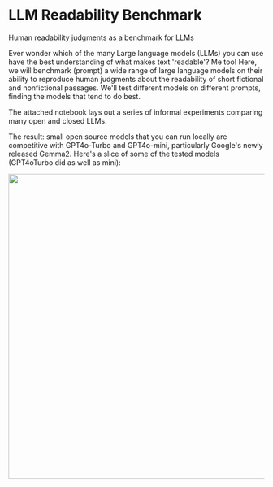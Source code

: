 # LLM Readability Benchmark
Human readability judgments as a benchmark for LLMs

Ever wonder which of the many Large language models (LLMs) you can use have the best understanding of what makes text 'readable'? Me too! Here, we will benchmark (prompt) a wide range of large language models on their ability to reproduce human judgments about the readability of short fictional and nonfictional passages. We'll test different models on different prompts, finding the models that tend to do best.

The attached notebook lays out a series of informal experiments comparing many open and closed LLMs.

The result: small open source models that you can run locally are competitive with GPT4o-Turbo and GPT4o-mini, particularly Google's newly released Gemma2. Here's a slice of some of the tested models (GPT4oTurbo did as well as mini):

<img align="center" width="1200" height="600" src="https://i.imgur.com/Lac7vgr.png">
